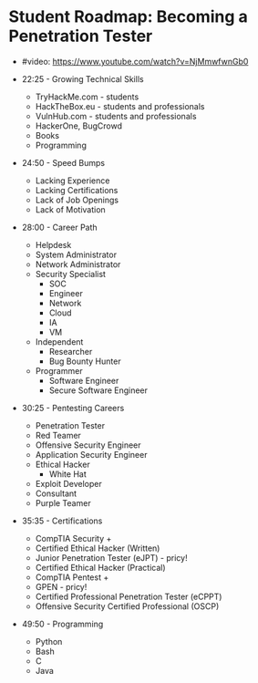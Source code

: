 # Student Roadmap: Becoming a Penetration Tester

- #video: <https://www.youtube.com/watch?v=NjMmwfwnGb0>

- 22:25 - Growing Technical Skills
    - TryHackMe.com - students
    - HackTheBox.eu - students and professionals
    - VulnHub.com - students and professionals
    - HackerOne, BugCrowd
    - Books
    - Programming

- 24:50 - Speed Bumps
    - Lacking Experience
    - Lacking Certifications
    - Lack of Job Openings
    - Lack of Motivation

- 28:00 - Career Path
    - Helpdesk
    - System Administrator
    - Network Administrator
    - Security Specialist
        - SOC
        - Engineer
        - Network
        - Cloud
        - IA
        - VM
    - Independent
        - Researcher
        - Bug Bounty Hunter
    - Programmer
        - Software Engineer
        - Secure Software Engineer

- 30:25 - Pentesting Careers
    - Penetration Tester
    - Red Teamer
    - Offensive Security Engineer
    - Application Security Engineer
    - Ethical Hacker
        - White Hat
    - Exploit Developer
    - Consultant
    - Purple Teamer

- 35:35 - Certifications
    - CompTIA Security +
    - Certified Ethical Hacker (Written)
    - Junior Penetration Tester (eJPT) - pricy!
    - Certified Ethical Hacker (Practical)
    - CompTIA Pentest +
    - GPEN - pricy!
    - Certified Professional Penetration Tester (eCPPT)
    - Offensive Security Certified Professional (OSCP)

- 49:50 - Programming
    - Python
    - Bash
    - C
    - Java


